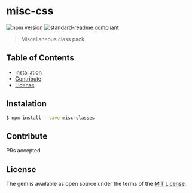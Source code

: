 # misc-css
[![npm version](https://badge.fury.io/js/misc-classes.svg)](https://badge.fury.io/js/misc-classes)
[![standard-readme compliant](https://img.shields.io/badge/standard--readme-OK-green.svg?style=flat-square)](https://github.com/RichardLitt/standard-readme)
> Miscellaneous class pack

## Table of Contents
- [Installation](README.md#Installation)
- [Contribute](README.md#Contribute)
- [License](README.md#License)

## Instalation
```bash
$ npm install --save misc-classes
```

## Contribute
PRs accepted.

## License
The gem is available as open source under the terms of the [MIT License](http://opensource.org/licenses/MIT).
